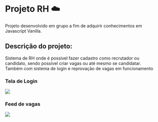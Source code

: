 # Projeto RH ☁️


Projeto desenvolvido em grupo a fim de adquirir conhecimentos em Javascript Vanilla. <br>

## Descrição do projeto:

Sistema de RH onde é possível fazer cadastro como recrutador ou candidato, sendo possível criar vagas ou até mesmo se candidatar. Também com sistema de login e reprovação de vagas em funcionamento <br>

### Tela de Login
<img src="https://i.imgur.com/lcOgx9s.png" >

<br>

### Feed de vagas

<img src="https://i.imgur.com/Z6O1mY0.png" >




